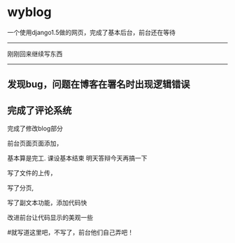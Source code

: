 wyblog
======
一个使用django1.5做的网页，完成了基本后台，前台还在等待

---------------
刚刚回来继续写东西

--------------
发现bug，问题在博客在署名时出现逻辑错误
-------------
完成了评论系统
-------------
完成了修改blog部分


前台页面页面添加，

基本算是完工.
课设基本结束
明天答辩今天再搞一下

写了文件的上传，

写了分页,

写了副文本功能，添加代码快

改进前台让代码显示的美观一些

#就写道这里吧，不写了，前台他们自己弄吧！
